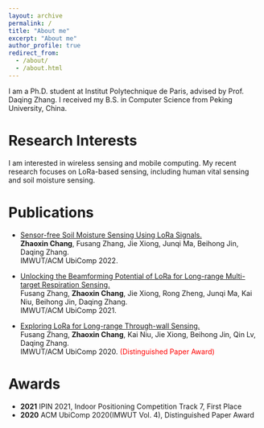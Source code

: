```yaml
---
layout: archive
permalink: /
title: "About me"
excerpt: "About me"
author_profile: true
redirect_from: 
  - /about/
  - /about.html
---
```


I am a Ph.D. student at Institut Polytechnique de Paris, advised by Prof. Daqing Zhang. I received my B.S. in Computer Science from Peking University, China.


Research Interests
======
I am interested in wireless sensing and mobile computing. My recent research focuses on LoRa-based sensing, including human vital sensing and soil moisture sensing. 

Publications
======

- [Sensor-free Soil Moisture Sensing Using LoRa Signals.](https://zhaoxin-chang.github.io/)\
  **Zhaoxin Chang**, Fusang Zhang, Jie Xiong, Junqi Ma, Beihong Jin, Daqing Zhang.\
  IMWUT/ACM UbiComp 2022.
  
- [Unlocking the Beamforming Potential of LoRa for Long-range Multi-target Respiration Sensing.](https://dl.acm.org/doi/abs/10.1145/3463526)\
  Fusang Zhang, **Zhaoxin Chang**, Jie Xiong, Rong Zheng, Junqi Ma, Kai Niu, Beihong Jin, Daqing Zhang.\
  IMWUT/ACM UbiComp 2021.
  
- [Exploring LoRa for Long-range Through-wall Sensing.](https://dl.acm.org/doi/abs/10.1145/3397326)\
  Fusang Zhang, **Zhaoxin Chang**, Kai Niu, Jie Xiong, Beihong Jin, Qin Lv, Daqing Zhang.\
  IMWUT/ACM UbiComp 2020. <font color=red>(Distinguished Paper Award)</font>
  
Awards
======

- **2021** IPIN 2021, Indoor Positioning Competition Track 7, First Place
- **2020** ACM UbiComp 2020(IMWUT Vol. 4), Distinguished Paper Award
